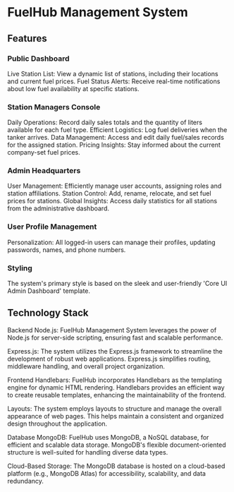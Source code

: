 # FuelHub Management System

## Features
### Public Dashboard
Live Station List: View a dynamic list of stations, including their locations and current fuel prices.
Fuel Status Alerts: Receive real-time notifications about low fuel availability at specific stations.
### Station Managers Console
Daily Operations: Record daily sales totals and the quantity of liters available for each fuel type.
Efficient Logistics: Log fuel deliveries when the tanker arrives.
Data Management: Access and edit daily fuel/sales records for the assigned station.
Pricing Insights: Stay informed about the current company-set fuel prices.
### Admin Headquarters
User Management: Efficiently manage user accounts, assigning roles and station affiliations.
Station Control: Add, rename, relocate, and set fuel prices for stations.
Global Insights: Access daily statistics for all stations from the administrative dashboard.
### User Profile Management
Personalization: All logged-in users can manage their profiles, updating passwords, names, and phone numbers.
### Styling
The system's primary style is based on the sleek and user-friendly 'Core UI Admin Dashboard' template.



## Technology Stack
Backend
Node.js: FuelHub Management System leverages the power of Node.js for server-side scripting, ensuring fast and scalable performance.

Express.js: The system utilizes the Express.js framework to streamline the development of robust web applications. Express.js simplifies routing, middleware handling, and overall project organization.

Frontend
Handlebars: FuelHub incorporates Handlebars as the templating engine for dynamic HTML rendering. Handlebars provides an efficient way to create reusable templates, enhancing the maintainability of the frontend.

Layouts: The system employs layouts to structure and manage the overall appearance of web pages. This helps maintain a consistent and organized design throughout the application.

Database
MongoDB: FuelHub uses MongoDB, a NoSQL database, for efficient and scalable data storage. MongoDB's flexible document-oriented structure is well-suited for handling diverse data types.

Cloud-Based Storage: The MongoDB database is hosted on a cloud-based platform (e.g., MongoDB Atlas) for accessibility, scalability, and data redundancy.
